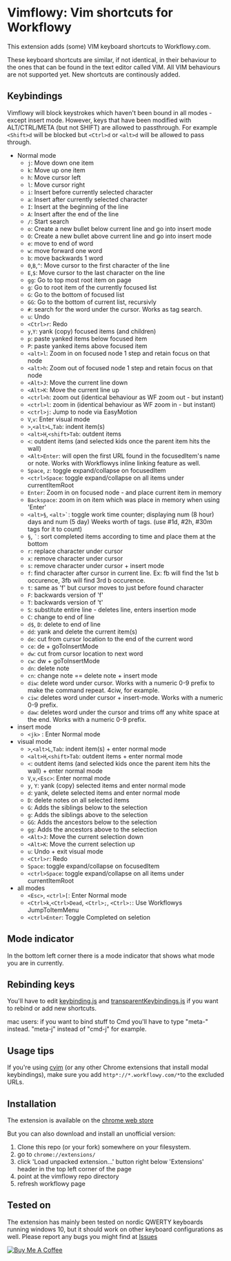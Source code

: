 


Vimflowy: Vim shortcuts for Workflowy
=====================================

This extension adds (some) VIM keyboard shortcuts to Workflowy.com.

These keyboard shortcuts are similar, if not identical, in their behaviour to the ones that can be found in the text editor called VIM. All VIM behaviours are not supported yet. New shortcuts are continously added.

Keybindings
-----------

Vimflowy will block keystrokes which haven't been bound in all modes - except insert mode. However, keys that have been modified with ALT/CTRL/META (but not SHIFT) are allowed to passthrough. For example `<Shift>d` will be blocked but `<Ctrl>d` or `<alt>d` will be allowed to pass through. 

* Normal mode
    - `j`: Move down one item
    - `k`: Move up one item
    - `h`: Move cursor left
    - `l`: Move cursor right
    - `i`: Insert before currently selected character
    - `a`: Insert after currently selected character
    - `I`: Insert at the beginning of the line
    - `A`: Insert after the end of the line
    - `/`: Start search
    - `o`: Create a new bullet below current line and go into insert mode
    - `O`: Create a new bullet above current line and go into insert mode
    - `e`: move to end of word
    - `w`: move forward one word
    - `b`: move backwards 1 word
    - `0`,`B`,`^`: Move cursor to the first character of the line
    - `E`,`$`: Move cursor to the last character on the line
    - `gg`: Go to top most root item on page
    - `g`: Go to root item of the currently focused list
    - `G`: Go to the bottom of focused list
    - `GG`: Go to the bottom of current list, recursivly
    - `#`: search for the word under the cursor. Works as tag search.
    - `u`: Undo
    - `<Ctrl>r`: Redo
    - `y`,`Y`: yank (copy) focused items (and children)
    - `p`: paste yanked items below focused item
    - `P`: paste yanked items above focused item
    - `<alt>l`: Zoom in on focused node 1 step and retain focus on that node
    - `<alt>h`: Zoom out of focused node 1 step and retain focus on that node
    - `<Alt>J`: Move the current line down
    - `<Alt>K`: Move the current line up
    - `<ctrl>h`: zoom out (identical behaviour as WF zoom out - but instant)
    - `<ctrl>l`: zoom in  (identical behaviour as WF zoom in  - but instant)
    - `<ctrl>j`: Jump to node via EasyMotion
    - `V`,`v`: Enter visual mode
    - `>`,`<alt>L`,`Tab`: indent item(s)
    - `<alt>H`,`<shift>Tab`: outdent items
    - `<`: outdent items (and selected kids once the parent item hits the wall)
    - `<Alt>Enter`: will open the first URL found in the focusedItem's name or note. Works with Workflowys inline linking feature as well.
    - `Space`, `z`: toggle expand/collapse on focusedItem
    - `<ctrl>Space`: toggle expand/collapse on all items under currentItemRoot
    - `Enter`: Zoom in on focused node - and place current item in memory
    - `Backspace`: zoom in on item which was place in memory when using 'Enter'
    - `<alt>§`, `` <alt>` ``: toggle work time counter; displaying num (8 hour) days and num (5 day) Weeks worth of tags. (use #1d, #2h, #30m tags for it to count)
    - `§`, `` ` ``: sort completed items according to time and place them at the bottom
    - `r`: replace character under cursor 
    - `x`: remove character under cursor
    - `s`: remove character under cursor + insert mode
    - `f`: find character after cursor in current line. Ex: fb will find the 1st b occurence, 3fb will find 3rd b occurence. 
    - `t`: same as 'f' but cursor moves to just before found character
    - `F`: backwards version of 'f'
    - `T`: backwards version of 't'
    - `S`: substitute entire line - deletes line, enters insertion mode
    - `C`: change to end of line
    - `d$`, `D`: delete to end of line
    - `dd`: yank and delete the current item(s)
    - `de`: cut from cursor location to the end of the current word
    - `ce`: de + goToInsertMode
    - `dw`: cut from cursor location to next word
    - `cw`: dw + goToInsertMode
    - `dn`: delete note
    - `cn`: change note == delete note + insert mode
    - `diw`: delete word under cursor. Works with a numeric 0-9 prefix to make the command repeat. 4ciw, for example. 
    - `ciw`: deletes word under cursor + insert-mode. Works with a numeric 0-9 prefix.
    - `daw`: deletes word under the cursor and trims off any white space at the end. Works with a numeric 0-9 prefix.
* insert mode
    - `<jk>` : Enter Normal mode
* visual mode
    - `>`,`<alt>L`,`Tab`: indent item(s) + enter normal mode
    - `<alt>H`,`<shift>Tab`: outdent items +  enter normal mode
    - `<`: outdent items (and selected kids once the parent item hits the wall) +  enter normal mode
    - `V`,`v`,`<Esc>`: Enter normal mode
    - `y`, `Y`: yank (copy) selected items and enter normal mode
    - `d`: yank, delete selected items and enter normal mode
    - `D`: delete notes on all selected items
    - `G`: Adds the siblings below to the selection
    - `g`: Adds the siblings above to the selection
    - `GG`: Adds the ancestors below to the selection
    - `gg`: Adds the ancestors above to the selection
    - `<Alt>J`: Move the current selection down
    - `<Alt>K`: Move the current selection up
    - `u`: Undo + exit visual mode
    - `<Ctrl>r`: Redo
    - `Space`: toggle expand/collapse on focusedItem
    - `<ctrl>Space`: toggle expand/collapse on all items under currentItemRoot
* all modes
    - `<Esc>`, `<ctrl>[`: Enter Normal mode
    - `<Ctrl>k`,`<Ctrl>Dead`, `<Ctrl>;`, `<Ctrl>:`: Use Workflowys JumpToItemMenu
    - `<ctrl>Enter`: Toggle Completed on seletion

Mode indicator
--------------

In the bottom left corner there is a mode indicator that shows what mode you are in currently.

Rebinding keys
--------------

You'll have to edit [keybinding.js](https://github.com/Wojnach/vimflowy/blob/master/keybindings.js) and [transparentKeybindings.js](https://github.com/Wojnach/vimflowy/blob/master/transparentKeybindings.js) if you want to rebind or add new shortcuts.

mac users: if you want to bind stuff to Cmd you'll have to type "meta-" instead. "meta-j" instead of "cmd-j" for example. 

Usage tips
----------

If you're using [cvim](https://chrome.google.com/webstore/detail/cvim/ihlenndgcmojhcghmfjfneahoeklbjjh) (or any other Chrome extensions that install modal keybindings), make sure you add `http*://*.workflowy.com/*`to the excluded URLs.

Installation
------------

The extension is available on the [chrome web store](https://chrome.google.com/webstore/detail/vimflowy/jhoonlfajlaihdlcocigbpeacapaepng)

But you can also download and install an unofficial version:
1. Clone this repo (or your fork) somewhere on your filesystem.
2. go to `chrome://extensions/`
3. click 'Load unpacked extension...' button right below 'Extensions' header in the top left corner of the page
4. point at the vimflowy repo directory
5. refresh workflowy page

Tested on
---------

The extension has mainly been tested on nordic QWERTY keyboards running windows 10, but it should work on other keyboard configurations as well. Please report any bugs you might find at [Issues](https://github.com/Wojnach/vimflowy/issues)

<a href="https://www.buymeacoffee.com/Wojnach" target="_blank"><img src="https://www.buymeacoffee.com/assets/img/custom_images/orange_img.png" alt="Buy Me A Coffee" style="height: auto !important;width: auto !important;" ></a>
